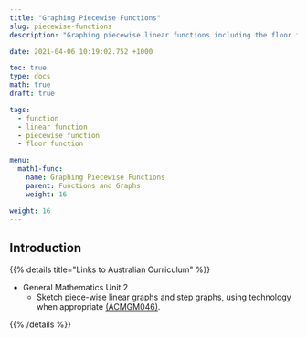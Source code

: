 ```yaml
---
title: "Graphing Piecewise Functions"
slug: piecewise-functions
description: "Graphing piecewise linear functions including the floor function."

date: 2021-04-06 10:19:02.752 +1000

toc: true
type: docs
math: true
draft: true

tags:
  - function
  - linear function
  - piecewise function
  - floor function

menu:
  math1-func:
    name: Graphing Piecewise Functions
    parent: Functions and Graphs
    weight: 16

weight: 16
---
```


## Introduction

{{% details title="Links to Australian Curriculum" %}}

- General Mathematics Unit 2
  - Sketch piece-wise linear graphs and step graphs, using technology when appropriate [(ACMGM046)](https://www.australiancurriculum.edu.au/senior-secondary-curriculum/mathematics/general-mathematics/?unit=Unit+2&cd=ACMGM046&searchTerm=ACMGM046#dimension-content).

{{% /details %}}
